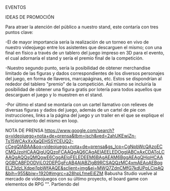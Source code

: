 EVENTOS


IDEAS DE PROMOCIÓN

Para atraer la atención del público a nuestro stand, este contaría con tres puntos clave:

-El de mayor importancia sería la realización de un torneo en vivo de nuestro videojuego entre los asistentes que descarguen el mismo; con una final en físico a través de un tablero del juego impreso en 3D para el evento, el cual adornaría el stand y sería el premio final de la competición.

-Nuestro segundo punto, sería la posibilidad de obtener merchandise limitado de las figuras y dados correspondientes de los diversos personajes del juego, en forma de llaveros, marcapáginas, etc. Estos se dispondrían al rededor del tablero "premio" de la competición.
Así mismo se incluiría la posibilidad de obtener una figura gratis por lotería para todos aquellos que descarguen el juego y lo muestren en el stand.

-Por último el stand se montaría con un cartel llamativo con relieves de diversas figuras y dados del juego, además de un cartel de pie con instrucciones, links a la página del juego y un trailer en el que se explique el funcionamiento del mismo en loop.

NOTA DE PRENSA
https://www.google.com/search?q=videojuego+nota+de+prensa&tbm=isch&ved=2ahUKEwiZn-Ts15WCAxXxXaQEHSSYCEUQ2-cCegQIABAA&oq=videojuego+nota+de+prensa&gs_lcp=CgNpbWcQAzoECCMQJzoHCAAQigUQQzoFCAAQgAQ6CAgAEIAEELEDOggIABCxAxCDAToLCAAQgAQQsQMQgwE6CggAEIoFELEDEEM6BAgAEAM6BggAEAgQHjoHCAAQGBCABFDODVjLO2DEPGgFcAB4AIABZIgB9RCSAQQzMC4xmAEAoAEBqgELZ3dzLXdpei1pbWfAAQE&sclient=img&ei=MWQ7ZdnCMfG7kdUPpLCiqAQ&bih=955&biw=1920#imgrc=a28hpLfmeEiEZM
Babusha Studio vuelve al mercado de videojuegos con su último proyecto, el board game con elementos de RPG "". Partiendo del 
